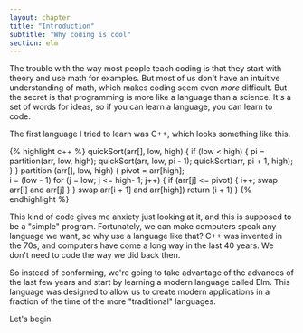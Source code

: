 ```yaml
---
layout: chapter
title: "Introduction"
subtitle: "Why coding is cool"
section: elm
---
```


The trouble with the way most people teach coding is that they start with theory and use math for examples. But most of us don't have an intuitive understanding of math, which makes coding seem even *more* difficult. But the secret is that programming is more like a language than a science. It's a set of words for ideas, so if you can learn a language, you can learn to code.

The first language I tried to learn was C++, which looks something like this.

{% highlight c++ %}
quickSort(arr[], low, high)
{
  if (low < high)
  {
    pi = partition(arr, low, high);
    quickSort(arr, low, pi - 1);
    quickSort(arr, pi + 1, high);
  }
}
partition (arr[], low, high)
{
  pivot = arr[high];  
  i = (low - 1)
  for (j = low; j <= high- 1; j++)
  {
    if (arr[j] <= pivot)
    {
      i++;
      swap arr[i] and arr[j]
    }
  }
  swap arr[i + 1] and arr[high])
  return (i + 1)
}
{% endhighlight %}

This kind of code gives me anxiety just looking at it, and this is supposed to be a "simple" program. Fortunately, we can make computers speak any language we want, so why use a language like that? C++ was invented in the 70s, and computers have come a long way in the last 40 years. We don't need to code the way we did back then.

So instead of conforming, we're going to take advantage of the advances of the last few years and start by learning a modern language called Elm. This language was designed to allow us to create modern applications in a fraction of the time of the more "traditional" languages.

Let's begin.
